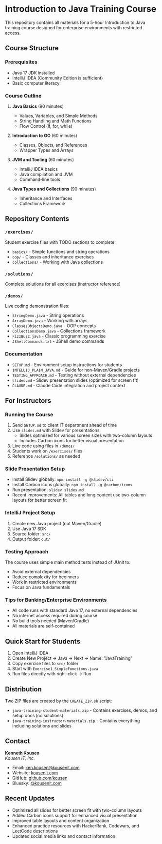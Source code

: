 # Introduction to Java Training Course

This repository contains all materials for a 5-hour Introduction to Java training course designed for enterprise environments with restricted access.

## Course Structure

### Prerequisites
- Java 17 JDK installed
- IntelliJ IDEA (Community Edition is sufficient)
- Basic computer literacy

### Course Outline
1. **Java Basics** (90 minutes)
   - Values, Variables, and Simple Methods
   - String Handling and Math Functions
   - Flow Control (if, for, while)

2. **Introduction to OO** (60 minutes)
   - Classes, Objects, and References
   - Wrapper Types and Arrays

3. **JVM and Tooling** (60 minutes)
   - IntelliJ IDEA basics
   - Java compilation and JVM
   - Command-line tools

4. **Java Types and Collections** (90 minutes)
   - Inheritance and Interfaces
   - Collections Framework

## Repository Contents

### `/exercises/`
Student exercise files with TODO sections to complete:
- `basics/` - Simple functions and string operations
- `oop/` - Classes and inheritance exercises
- `collections/` - Working with Java collections

### `/solutions/`
Complete solutions for all exercises (instructor reference)

### `/demos/`
Live coding demonstration files:
- `StringDemo.java` - String operations
- `ArrayDemo.java` - Working with arrays
- `ClassesObjectsDemo.java` - OOP concepts
- `CollectionsDemo.java` - Collections framework
- `FizzBuzz.java` - Classic programming exercise
- `JShellCommands.txt` - JShell demo commands

### Documentation
- `SETUP.md` - Environment setup instructions for students
- `INTELLIJ_PLAIN_JAVA.md` - Guide for non-Maven/Gradle projects
- `TESTING_APPROACH.md` - Testing without external dependencies
- `slides.md` - Slidev presentation slides (optimized for screen fit)
- `CLAUDE.md` - Claude Code integration and project context

## For Instructors

### Running the Course
1. Send `SETUP.md` to client IT department ahead of time
2. Use `slides.md` with Slidev for presentations
   - Slides optimized for various screen sizes with two-column layouts
   - Includes Carbon icons for better visual presentation
3. Live code using files in `/demos/`
4. Students work on `/exercises/` files
5. Reference `/solutions/` as needed

### Slide Presentation Setup
- Install Slidev globally: `npm install -g @slidev/cli`
- Install Carbon icons globally: `npm install -g @carbon/icons`
- Run presentation: `slidev slides.md`
- Recent improvements: All tables and long content use two-column layouts for better screen fit

### IntelliJ Project Setup
1. Create new Java project (not Maven/Gradle)
2. Use Java 17 SDK
3. Source folder: `src/`
4. Output folder: `out/`

### Testing Approach
The course uses simple main method tests instead of JUnit to:
- Avoid external dependencies
- Reduce complexity for beginners
- Work in restricted environments
- Focus on Java fundamentals

### Tips for Banking/Enterprise Environments
- All code runs with standard Java 17, no external dependencies
- No internet access required during course
- No build tools needed (Maven/Gradle)
- All materials are self-contained

## Quick Start for Students

1. Open IntelliJ IDEA
2. Create New Project → Java → Next → Name: "JavaTraining"
3. Copy exercise files to `src/` folder
4. Start with `Exercise1_SimpleFunctions.java`
5. Run files directly with right-click → Run

## Distribution

Two ZIP files are created by the `CREATE_ZIP.sh` script:
- `java-training-student-materials.zip` - Contains exercises, demos, and setup docs (no solutions)
- `java-training-instructor-materials.zip` - Contains everything including solutions and slides

## Contact

**Kenneth Kousen**  
*Kousen IT, Inc.*  
- Email: ken.kousen@kousenit.com
- Website: [kousenit.com](https://kousenit.com)
- GitHub: [github.com/kousen](https://github.com/kousen)
- Bluesky: [@kousenit.com](https://bsky.app/profile/kousenit.com)

## Recent Updates

- Optimized all slides for better screen fit with two-column layouts
- Added Carbon icons support for enhanced visual presentation
- Improved table layouts and content organization
- Enhanced practice resources with HackerRank, Codewars, and LeetCode descriptions
- Updated social media links and contact information